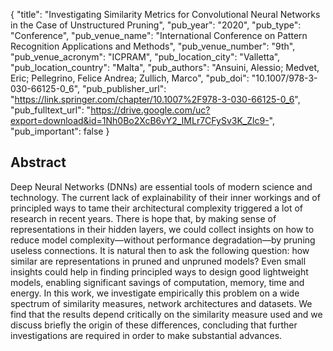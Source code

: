 {
  "title": "Investigating Similarity Metrics for Convolutional Neural Networks in the Case of Unstructured Pruning",
  "pub_year": "2020",
  "pub_type": "Conference",
  "pub_venue_name": "International Conference on Pattern Recognition Applications and Methods",
  "pub_venue_number": "9th",
  "pub_venue_acronym": "ICPRAM",
  "pub_location_city": "Valletta",
  "pub_location_country": "Malta",
  "pub_authors": "Ansuini, Alessio; Medvet, Eric; Pellegrino, Felice Andrea; Zullich, Marco",
  "pub_doi": "10.1007/978-3-030-66125-0_6",
  "pub_publisher_url": "https://link.springer.com/chapter/10.1007%2F978-3-030-66125-0_6",
  "pub_fulltext_url": "https://drive.google.com/uc?export=download&id=1Nh0Bo2XcB6vY2_IMLr7CFySv3K_Zlc9-",
  "pub_important": false
}

## Abstract
Deep Neural Networks (DNNs) are essential tools of modern science and technology. The current lack of explainability of their inner workings and of principled ways to tame their architectural complexity triggered a lot of research in recent years. There is hope that, by making sense of representations in their hidden layers, we could collect insights on how to reduce model complexity—without performance degradation—by pruning useless connections. It is natural then to ask the following question: how similar are representations in pruned and unpruned models? Even small insights could help in finding principled ways to design good lightweight models, enabling significant savings of computation, memory, time and energy. In this work, we investigate empirically this problem on a wide spectrum of similarity measures, network architectures and datasets. We find that the results depend critically on the similarity measure used and we discuss briefly the origin of these differences, concluding that further investigations are required in order to make substantial advances.
